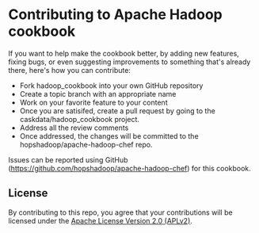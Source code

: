 # Contributing to Apache Hadoop cookbook

If you want to help make the cookbook better, by adding new features, fixing bugs, or even suggesting improvements to something that's already there, here's how you can contribute:

 * Fork hadoop_cookbook into your own GitHub repository
 * Create a topic branch with an appropriate name
 * Work on your favorite feature to your content
 * Once you are satisifed, create a pull request by going to the caskdata/hadoop_cookbook project.
 * Address all the review comments
 * Once addressed, the changes will be committed to the hopshadoop/apache-hadoop-chef repo.

Issues can be reported using GitHub (https://github.com/hopshadoop/apache-hadoop-chef) for this cookbook.

## License

By contributing to this repo, you agree that your contributions will be licensed under the [Apache License Version 2.0 (APLv2)](LICENSE).
